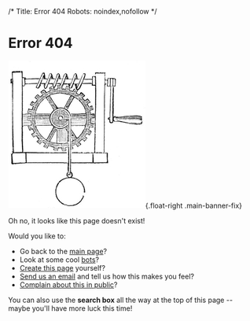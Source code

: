 /*
Title: Error 404
Robots: noindex,nofollow
*/

Error 404
=========

![Gear](/content/images/illustrations/gear.jpg){.float-right .main-banner-fix}

Oh no, it looks like this page doesn't exist!

Would you like to:

- Go back to the [main page](/)?
- Look at some cool [bots](/bots)?
- [Create this page](https://github.com/botwiki/botwiki.org) yourself?
- [Send us an email](mailto:stefan@fourtonfish.com) and tell us how this makes you feel?
- [Complain about this in public](https://twitter.com/botwikidotorg)?

You can also use the **search box** all the way at the top of this page -- maybe you'll have more luck this time!
